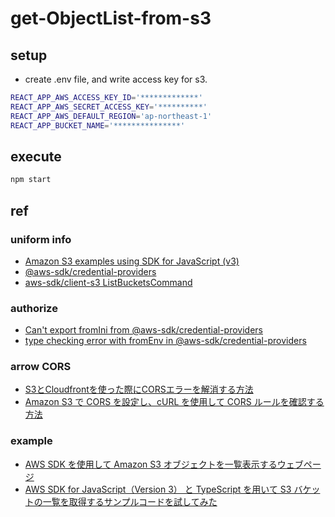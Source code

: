 # get-ObjectList-from-s3

## setup
- create .env file, and write access key for s3.
```sh
REACT_APP_AWS_ACCESS_KEY_ID='*************'
REACT_APP_AWS_SECRET_ACCESS_KEY='**********'
REACT_APP_AWS_DEFAULT_REGION='ap-northeast-1'
REACT_APP_BUCKET_NAME='***************'
```

## execute

```sh
npm start
```

## ref
### uniform info
- [Amazon S3 examples using SDK for JavaScript (v3)](https://docs.aws.amazon.com/sdk-for-javascript/v3/developer-guide/javascript_s3_code_examples.html)
- [@aws-sdk/credential-providers](https://docs.aws.amazon.com/AWSJavaScriptSDK/v3/latest/Package/-aws-sdk-credential-providers/#fromenv)
- [aws-sdk/client-s3 ListBucketsCommand](https://docs.aws.amazon.com/AWSJavaScriptSDK/v3/latest/client/s3/command/ListBucketsCommand/)

### authorize
- [Can't export fromIni from @aws-sdk/credential-providers](https://stackoverflow.com/questions/72088326/cant-export-fromini-from-aws-sdk-credential-providers)
- [type checking error with fromEnv in @aws-sdk/credential-providers](https://github.com/aws/aws-sdk-js-v3/issues/3392)

### arrow CORS
- [S3とCloudfrontを使った際にCORSエラーを解消する方法](https://zenn.dev/okita_kamegoro/scraps/17cd1e1653cb57)
- [Amazon S3 で CORS を設定し、cURL を使用して CORS ルールを確認する方法](https://repost.aws/ja/knowledge-center/s3-configure-cors)

### example

- [AWS SDK を使用して Amazon S3 オブジェクトを一覧表示するウェブページ](https://docs.aws.amazon.com/ja_jp/AmazonS3/latest/userguide/example_s3_Scenario_ListObjectsWeb_section.html)
- [AWS SDK for JavaScript（Version 3） と TypeScript を用いて S3 バケットの一覧を取得するサンプルコードを試してみた](https://dev.classmethod.jp/articles/aws-sdk-for-javascript-v3-typescript/)